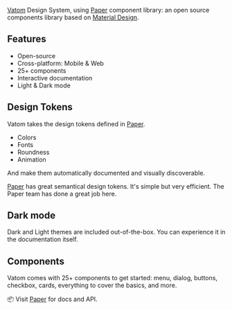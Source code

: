 [Vatom](https://www.vatom.com) Design System, using [Paper](https://reactnativepaper.com) component library: an open source components library based on [Material Design](https://material.io/design).

## Features

- Open-source
- Cross-platform: Mobile & Web
- 25+ components
- Interactive documentation
- Light & Dark mode

## Design Tokens

Vatom takes the design tokens defined in [Paper](https://reactnativepaper.com).

- Colors
- Fonts
- Roundness
- Animation

And make them automatically documented and visually discoverable.

[Paper](https://reactnativepaper.com) has great semantical design tokens. It's simple but very efficient. The Paper team has done a great job here.

## Dark mode

Dark and Light themes are included out-of-the-box. You can experience it in the documentation itself.

## Components

Vatom comes with 25+ components to get started: menu, dialog, buttons, checkbox, cards, everything to cover the basics, and more.

📦 Visit [Paper](https://callstack.github.io/react-native-paper/index.html) for docs and API.
